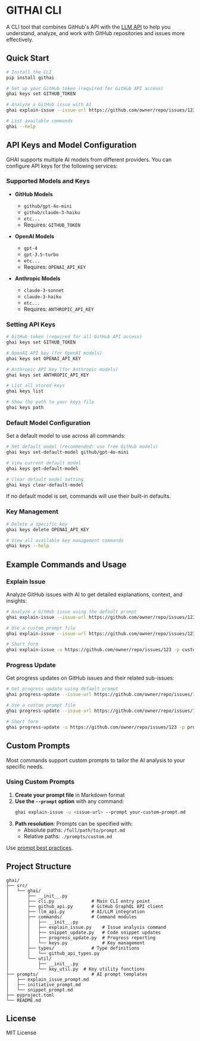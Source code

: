 # GITHAI CLI

A CLI tool that combines GitHub's API with the [LLM API](https://llm.datasette.io/en/stable/python-api.html) to help you understand, analyze, and work with GitHub repositories and issues more effectively.

## Quick Start

```bash
# Install the CLI
pip install githai

# Set up your GitHub token (required for GitHub API access)
ghai keys set GITHUB_TOKEN

# Analyze a GitHub issue with AI
ghai explain-issue --issue-url https://github.com/owner/repo/issues/123

# List available commands
ghai --help
```

## API Keys and Model Configuration

GHAI supports multiple AI models from different providers. You can configure API keys for the following services:

### Supported Models and Keys

- **GitHub Models**

  - `github/gpt-4o-mini`
  - `github/claude-3-haiku`
  - `etc...`
  - Requires: `GITHUB_TOKEN`

- **OpenAI Models**

  - `gpt-4`
  - `gpt-3.5-turbo`
  - `etc...`
  - Requires: `OPENAI_API_KEY`

- **Anthropic Models**
  - `claude-3-sonnet`
  - `claude-3-haiku`
  - `etc...`
  - Requires: `ANTHROPIC_API_KEY`

### Setting API Keys

```bash
# GitHub token (required for all GitHub API access)
ghai keys set GITHUB_TOKEN

# OpenAI API key (for OpenAI models)
ghai keys set OPENAI_API_KEY

# Anthropic API key (for Anthropic models)
ghai keys set ANTHROPIC_API_KEY

# List all stored keys
ghai keys list

# Show the path to your keys file
ghai keys path
```

### Default Model Configuration

Set a default model to use across all commands:

```bash
# Set default model (recommended: use free GitHub models)
ghai keys set-default-model github/gpt-4o-mini

# View current default model
ghai keys get-default-model

# Clear default model setting
ghai keys clear-default-model
```

If no default model is set, commands will use their built-in defaults.

### Key Management

```bash
# Delete a specific key
ghai keys delete OPENAI_API_KEY

# View all available key management commands
ghai keys --help
```

## Example Commands and Usage

### Explain Issue

Analyze GitHub issues with AI to get detailed explanations, context, and insights:

```bash
# Analyze a GitHub issue using the default prompt
ghai explain-issue --issue-url https://github.com/owner/repo/issues/123

# Use a custom prompt file
ghai explain-issue --issue-url https://github.com/owner/repo/issues/123 --prompt custom_prompt.md

# Short form
ghai explain-issue -u https://github.com/owner/repo/issues/123 -p custom_prompt.md
```

### Progress Update

Get progress updates on GitHub issues and their related sub-issues:

```bash
# Get progress update using default prompt
ghai progress-update --issue-url https://github.com/owner/repo/issues/123

# Use a custom prompt file
ghai progress-update --issue-url https://github.com/owner/repo/issues/123 --prompt progress_prompt.md

# Short form
ghai progress-update -u https://github.com/owner/repo/issues/123 -p progress_prompt.md
```

## Custom Prompts

Most commands support custom prompts to tailor the AI analysis to your specific needs.

### Using Custom Prompts

1. **Create your prompt file** in Markdown format
2. **Use the `--prompt` option** with any command:
   ```bash
   ghai explain-issue -u <issue-url> --prompt your-custom-prompt.md
   ```
3. **Path resolution**: Prompts can be specified with:
   - Absolute paths: `/full/path/to/prompt.md`
   - Relative paths: `./prompts/custom.md`

Use [prompt best practices](https://help.openai.com/en/articles/6654000-best-practices-for-prompt-engineering-with-the-openai-api).

## Project Structure

```
ghai/
├── src/
│   └── ghai/
│       ├── __init__.py
│       ├── cli.py              # Main CLI entry point
│       ├── github_api.py       # GitHub GraphQL API client
│       ├── llm_api.py          # AI/LLM integration
│       ├── commands/           # Command modules
│       │   ├── __init__.py
│       │   ├── explain_issue.py    # Issue analysis command
│       │   ├── snippet_update.py   # Code snippet updates
│       │   ├── progress_update.py  # Progress reporting
│       │   └── keys.py             # Key management
│       ├── types/              # Type definitions
│       │   └── github_api_types.py
│       └── util/
│           ├── __init__.py
│           └── key_util.py  # Key utility functions
├── prompts/                    # AI prompt templates
│   ├── explain_issue_prompt.md
│   ├── initiative_prompt.md
│   └── snippet_prompt.md
├── pyproject.toml
└── README.md
```

## License

MIT License
